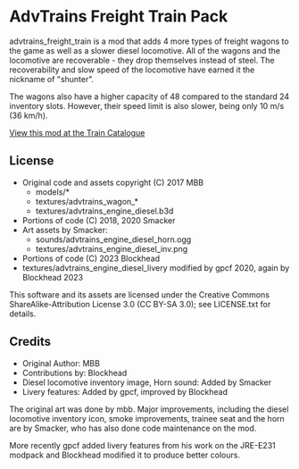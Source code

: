 # AdvTrains Freight Train Pack

advtrains_freight_train is a mod that adds 4 more types of freight wagons to the
game as well as a slower diesel locomotive. All of the wagons and the locomotive
are recoverable - they drop themselves instead of steel. The recoverability and
slow speed of the locomotive have earned it the nickname of "shunter".

The wagons also have a higher capacity of 48 compared to the standard 24
inventory slots. However, their speed limit is also slower, being only 10 m/s
(36 km/h).

[View this mod at the Train Catalogue](https://advtrains.de/wiki/doku.php?id=usage:trains:advtrains_freight_train:start)

## License

* Original code and assets copyright (C) 2017 MBB
    * models/*
    * textures/advtrains\_wagon\_*
    * textures/advtrains\_engine\_diesel.b3d
* Portions of code (C) 2018, 2020 Smacker
* Art assets by Smacker:
    * sounds/advtrains\_engine\_diesel\_horn.ogg
    * textures/advtrains\_engine\_diesel\_inv.png
* Portions of code (C) 2023 Blockhead
* textures/advtrains\_engine\_diesel\_livery modified by gpcf 2020, again by
Blockhead 2023

This software and its assets are licensed under the Creative Commons
ShareAlike-Attribution License 3.0 (CC BY-SA 3.0); see LICENSE.txt for details.

## Credits

* Original Author: MBB
* Contributions by: Blockhead
* Diesel locomotive inventory image, Horn sound: Added by Smacker
* Livery features: Added by gpcf, improved by Blockhead


The original art was done by mbb. Major improvements, including the diesel
locomotive inventory icon, smoke improvements, trainee seat and the horn are
by Smacker, who has also done code maintenance on the mod.

More recently gpcf added livery features from his work on the JRE-E231 modpack
and Blockhead modified it to produce better colours.
